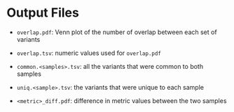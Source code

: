 # Output Files

- `overlap.pdf`: Venn plot of the number of overlap between each set of variants

- `overlap.tsv`: numeric values used for `overlap.pdf`

- `common.<samples>.tsv`: all the variants that were common to both samples

- `uniq.<sample>.tsv`: the variants that were unique to each sample

- `<metric>_diff.pdf`: difference in metric values between the two samples
